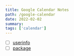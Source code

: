 ```yaml
---
title: Google Calendar Notes
path: /google-calendar
date: 2022-02-02
summary: 
tags: ['calendar']
---
```


- [ ] [userinfo](https://stackoverflow.com/questions/28521239/how-to-get-user-information-with-google-api-php-sdk)
- [ ] [package](https://github.com/googleapis/google-api-php-client/blob/main/docs/oauth-web.md#create-authorization-credentials)
